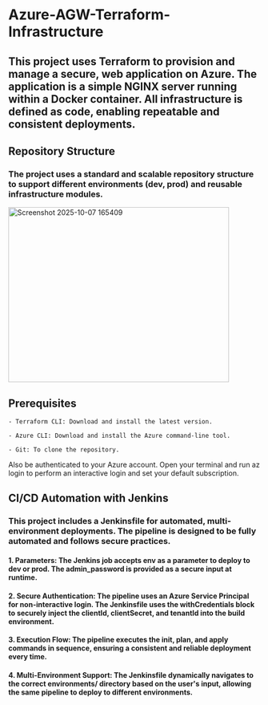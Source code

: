 # Azure-AGW-Terraform-Infrastructure


## This project uses Terraform to provision and manage a secure, web application on Azure. The application is a simple NGINX server running within a Docker container. All infrastructure is defined as code, enabling repeatable and consistent deployments.

## Repository Structure

### The project uses a standard and scalable repository structure to support different environments (dev, prod) and reusable infrastructure modules.

<img width="441" height="349" alt="Screenshot 2025-10-07 165409" src="https://github.com/user-attachments/assets/c8ac58fe-84df-4d53-bd02-3b24858af531" />

## Prerequisites

    - Terraform CLI: Download and install the latest version.

    - Azure CLI: Download and install the Azure command-line tool.

    - Git: To clone the repository.

Also be authenticated to your Azure account. Open your terminal and run az login to perform an interactive login and set your default subscription.


## CI/CD Automation with Jenkins

### This project includes a Jenkinsfile for automated, multi-environment deployments. The pipeline is designed to be fully automated and follows secure practices.

#### 1. Parameters: The Jenkins job accepts env as a parameter to deploy to dev or prod. The admin_password is provided as a secure input at runtime.

#### 2. Secure Authentication: The pipeline uses an Azure Service Principal for non-interactive login. The Jenkinsfile uses the withCredentials block to securely inject the clientId, clientSecret, and tenantId into the build environment.

#### 3. Execution Flow: The pipeline executes the init, plan, and apply commands in sequence, ensuring a consistent and reliable deployment every time.

#### 4. Multi-Environment Support: The Jenkinsfile dynamically navigates to the correct environments/<env> directory based on the user's input, allowing the same pipeline to deploy to different environments.
